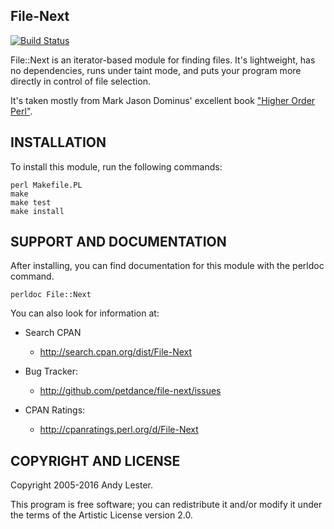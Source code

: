 File-Next
---------

[![Build Status](https://github.com/petdance/file-next/workflows/testsuite/badge.svg?branch=dev)](https://github.com/petdance/file-next/actions?query=workflow%3Atestsuite+branch%3Adev)


File::Next is an iterator-based module for finding files.  It's
lightweight, has no dependencies, runs under taint mode, and puts your
program more directly in control of file selection.

It's taken mostly from Mark Jason Dominus' excellent book ["Higher Order Perl"](http://hop.perl.plover.com/).

INSTALLATION
------------

To install this module, run the following commands:

    perl Makefile.PL
    make
    make test
    make install


SUPPORT AND DOCUMENTATION
-------------------------

After installing, you can find documentation for this module with the perldoc command.

    perldoc File::Next

You can also look for information at:

* Search CPAN
    * http://search.cpan.org/dist/File-Next

* Bug Tracker:
    * http://github.com/petdance/file-next/issues

* CPAN Ratings:
    * http://cpanratings.perl.org/d/File-Next

COPYRIGHT AND LICENSE
---------------------

Copyright 2005-2016 Andy Lester.

This program is free software; you can redistribute it and/or modify
it under the terms of the Artistic License version 2.0.
